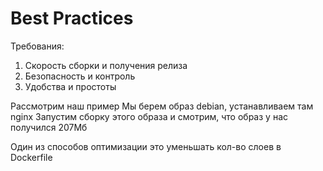 # Best Practices

Требования:
1. Скорость сборки и получения релиза
2. Безопасность и контроль
3. Удобства и простоты

Рассмотрим наш пример
Мы берем образ debian, устанавливаем там nginx
Запустим сборку этого образа и смотрим, что образ у нас получился 207Мб

Один из способов оптимизации это уменьшать кол-во слоев в Dockerfile
